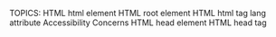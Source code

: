 TOPICS: <html>
        HTML html element
        HTML root element
        HTML html tag
        <html> lang attribute
        <html> Accessibility Concerns
        <head>
        HTML head element
        HTML head tag
        <title>
        HTML title element
        HTML title tag
        HTML5 Bone
        <body>
        HTML body element
        HTML body tag

# root Element

The HTML `<html>` element represents the root (top-level element) of an [[HTML]] document, so it is also
referred to as the **root element**. All other elements must be descendants of this element.

## `<html>` Meta

|  |  |
| :-- | :-- |
| **Content categories** | None |
| **Permitted content** | One `<head>` element, followed by one `<body>` element.|
| **Tag omission** | The start tag may be omitted if the first thing inside the `<html>` element is not a comment. The end tag may be omitted if the `<html>` element is not immediately followed by a comment. |
| **Permitted parents** | None. This is the root element of a document. |
| **Permitted ARIA roles** | None |
| **DOM interface** | `HTMLHtmlElement` |

## HTML5 Bone

```html
<!DOCTYPE html>
<html lang="en">
<head>
  <meta charset="utf-8">
  <title>Page Title</title>
</head>
<body>
  content
</body>
</html>
```

## `<html>` Attributes

This element includes the [global attributes](https://wiki.developer.mozilla.org/en-US/docs/HTML/Global_attributes).

| Attributes | Description |
| --- | --- |
| `xmlns` | Specifies the **XML Namespace** of the document. Default value is `"http://www.w3.org/1999/xhtml"`.
This is required in documents parsed with XML parsers, and optional in `text/html` documents. |

## `<html>` Accessibility Concerns

Providing a `lang` attribute with a [valid IETF identifying language tag](https://www.ietf.org/rfc/bcp/bcp47.txt)
on the `<html>` element will help screen reading technology determine the proper language to
announce. The identifying language tag should describe the language used by the majority of the
content of the page. Without it, screen readers will typically default to the operating system's set
language, which may cause mispronunciations.

Including a valid `lang` declaration on the `<html>` element also ensures that important metadata
contained in the page's `<head>`, such as the page's `<title>`, are also announced properly.

- [MDN Understanding WCAG, Guideline 3.1 explanations](https://wiki.developer.mozilla.org/en-US/docs/Web/Accessibility/Understanding_WCAG/Understandable#Guideline_3.1_%E2%80%94_Readable_Make_text_content_readable_and_understandable)
- [Understanding Success Criterion 3.1.1 | W3C Understanding WCAG 2.0](https://www.w3.org/TR/2016/NOTE-UNDERSTANDING-WCAG20-20161007/meaning-doc-lang-id.html)

## `<head>`

The HTML `<head>` element contains machine-readable information (**metadata**) about the document,
like its *title*, *author*, *description*, links to *scripts (JavaScript)*, and *style sheets (CSS)*
files that should be applied to the HTML.

!!! info
    **Note**: `<head>` primarily holds information for **machine processing**, not human-readability.
    For human-visible information, like top-level headings and listed authors, see the `<header>` element.

[[HTML5]]-compliant browsers automatically create a `<head>` element if its tags are omitted in the
markup. [This auto-creation is not guaranteed in ancient browsers](https://www.stevesouders.com/blog/2010/05/12/autohead-my-first-browserscope-user-test/).

### `<head>` Meta

|  |  |
| :-- | :-- |
| **Content categories** | None |
| **Permitted content** | If the document is an `<iframe>` `srcdoc` document, or if title information is available from a higher level protocol (like the subject line in HTML email), zero or more elements of metadata content.<br><br>Otherwise, one or more elements of metadata content where exactly one is a `<title>` element.|
| **Tag omission** | The start tag may be omitted if the first thing inside the `<head>` element is an element. The end tag may be omitted if the first thing following the `<head>` element is not a space character or a comment. |
| **Permitted parents** | An `<html>` element, as its first child.|
| **Permitted ARIA roles** | An `<html>` element, as its first child. |
| **DOM interface** | `HTMLHeadElement` |

## `<title>`

The HTML `<title>` element defines the document's title that is shown in a browser's title
bar or a page's tab. It only contains text and TOPICS within the element are ignored.

### `<title>` Meta

|  |  |
| :-- | :-- |
| **Content categories** | Metadata content. |
| **Permitted content** | Text that is not inter-element whitespace. |
| **Tag omission** | Both opening and closing TOPICS are required. Note that leaving off `</title>` should cause the browser to ignore the rest of the page. |
| **Permitted parents** | A `<head>` element that contains no other `<title>` element. |
| **Permitted ARIA roles** | None |
| **DOM interface** | `HTMLTitleElement` |

### Usage Notes

The `<title>` element is always used within a page's `<head>` block.

### Page titles and SEO

The contents of a page title can have significant implications for **search engine optimization** (**SEO**).
In general, a longer, descriptive title will perform better than short or uninspired titles.
Not only is the content of the title one of the components used by algorithms to decide the order
in which to list pages in search results, but the title is the initial "hook" by which you grab the
attention of readers glancing at the search results page.

A few guidelines and tips for composing good titles:

- Avoid one or two word titles. Use a descriptive phrase, or a term/definition pairing for glossary
or reference-style pages.
- Search engines will typically display somewhere around the first *55-60* characters of a page title.
Text beyond that may be lost, so try not to have titles longer than that. If you must use a longer title,
make sure the important parts come earlier and that nothing critical is in the part of the title
that is likely to be dropped.
- Avoid special characters when possible; not all browsers will display them the same way.
For example, "<" often winds up displayed in the window title bar as "&lt;" (the HTML less-than entity).
- **Don't use "keyword blobs."** If your title is just a list of words, algorithms will
often artificially reduce your page's position in the search results.
- Try to make sure your titles are as unique as possible within your own site. Duplicate—or
near-duplicate—titles can contribute to inaccurate search results.

## `<body>`

The HTML `<body>` Element represents the content of an HTML document. There can be only
one `<body>` element in a document.

|  |  |
| :-- | :-- |
| **Content categories** | Sectioning root. |
| **Permitted content** | Flow content. |
| **Tag omission** | The start tag may be omitted if the first thing inside it is not a space character, comment, |`<script>` element or `<style>` element. The end tag may be omitted if the `<body>` element has contents or has a start tag, and is not immediately followed by a comment.|
| **Permitted parents** | It must be the second element of an `<html>` element. |
| **Permitted ARIA roles** | None
| **DOM interface** | `HTMLBodyElement` <br>The `<body>` element exposes the `HTMLBodyElement` interface.<br>You can access the `<body>` element through the `document.body` property.

### `<body>` Attributes

| Attributes | Description |
| :--- | :--- |
| `onafterprint` | Function to call after the user has printed the document. |
| `onbeforeprint` | Function to call when the user requests printing of the document. |
| `onbeforeunload` | Function to call when the document is about to be unloaded. |
| `onblur` | Function to call when the document loses focus. |
| `onerror` | Function to call when the document fails to load properly. |
| `onfocus` | Function to call when the document receives focus. |
| `onhashchange` | Function to call when the fragment identifier part (starting with the hash (`#`) character) of the document's current address has changed. |
| `onlanguagechange` | Function to call when the preferred languages changed. |
| `onload` | Function to call when the document has finished loading. |
| `onmessage` | Function to call when the document has received a message. |
| `onoffline` | Function to call when network communication has failed. |
| `ononline` | Function to call when network communication has been restored. |
| `onpopstate` | Function to call when the user has navigated session history. |
| `onredo` | Function to call when the user has moved forward in undo transaction history. |
| `onresize` | Function to call when the document has been resized. |
| `onstorage` | Function to call when the storage area has changed. |
| `onundo` | Function to call when the user has moved backward in undo transaction history. |
| `onunload` | Function to call when the document is going away. |
